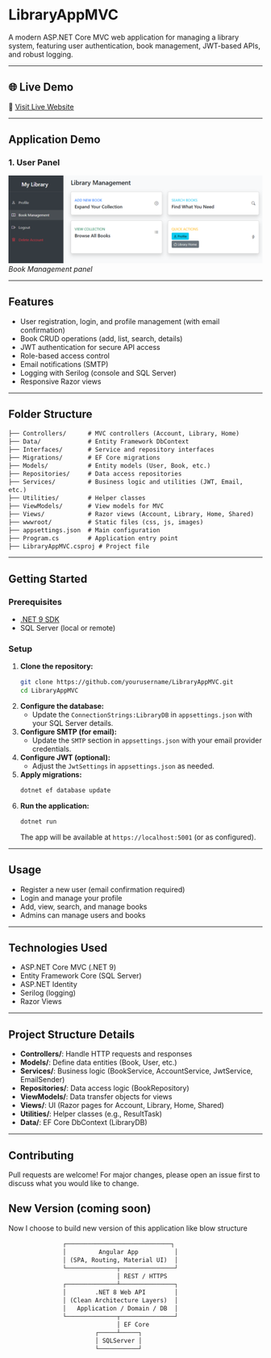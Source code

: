 # LibraryAppMVC

A modern ASP.NET Core MVC web application for managing a library system, featuring user authentication, book management, JWT-based APIs, and robust logging.

---

## 🌐 Live Demo

🔗 [Visit Live Website](http://rezatajari-001-site1.qtempurl.com/)

---

## Application Demo  
### 1. User Panel
![Initial Setup](https://github.com/rezatajari/LibraryAppMVC/blob/master/Demo.png)  
*Book Management panel*

---

## Features

- User registration, login, and profile management (with email confirmation)
- Book CRUD operations (add, list, search, details)
- JWT authentication for secure API access
- Role-based access control
- Email notifications (SMTP)
- Logging with Serilog (console and SQL Server)
- Responsive Razor views

---

## Folder Structure

```
├── Controllers/      # MVC controllers (Account, Library, Home)
├── Data/             # Entity Framework DbContext
├── Interfaces/       # Service and repository interfaces
├── Migrations/       # EF Core migrations
├── Models/           # Entity models (User, Book, etc.)
├── Repositories/     # Data access repositories
├── Services/         # Business logic and utilities (JWT, Email, etc.)
├── Utilities/        # Helper classes
├── ViewModels/       # View models for MVC
├── Views/            # Razor views (Account, Library, Home, Shared)
├── wwwroot/          # Static files (css, js, images)
├── appsettings.json  # Main configuration
├── Program.cs        # Application entry point
├── LibraryAppMVC.csproj # Project file
```

---

## Getting Started

### Prerequisites
- [.NET 9 SDK](https://dotnet.microsoft.com/en-us/download/dotnet/9.0)
- SQL Server (local or remote)

### Setup
1. **Clone the repository:**
   ```bash
   git clone https://github.com/yourusername/LibraryAppMVC.git
   cd LibraryAppMVC
   ```
2. **Configure the database:**
   - Update the `ConnectionStrings:LibraryDB` in `appsettings.json` with your SQL Server details.
3. **Configure SMTP (for email):**
   - Update the `SMTP` section in `appsettings.json` with your email provider credentials.
4. **Configure JWT (optional):**
   - Adjust the `JwtSettings` in `appsettings.json` as needed.
5. **Apply migrations:**
   ```bash
   dotnet ef database update
   ```
6. **Run the application:**
   ```bash
   dotnet run
   ```
   The app will be available at `https://localhost:5001` (or as configured).

---

## Usage
- Register a new user (email confirmation required)
- Login and manage your profile
- Add, view, search, and manage books
- Admins can manage users and books

---

## Technologies Used
- ASP.NET Core MVC (.NET 9)
- Entity Framework Core (SQL Server)
- ASP.NET Identity
- Serilog (logging)
- Razor Views

---

## Project Structure Details
- **Controllers/**: Handle HTTP requests and responses
- **Models/**: Define data entities (Book, User, etc.)
- **Services/**: Business logic (BookService, AccountService, JwtService, EmailSender)
- **Repositories/**: Data access logic (BookRepository)
- **ViewModels/**: Data transfer objects for views
- **Views/**: UI (Razor pages for Account, Library, Home, Shared)
- **Utilities/**: Helper classes (e.g., ResultTask)
- **Data/**: EF Core DbContext (LibraryDB)

---

## Contributing
Pull requests are welcome! For major changes, please open an issue first to discuss what you would like to change.

## New Version (coming soon)
Now I choose to build new version of this application like blow structure

                   ┌─────────────────────────────┐
                   │         Angular App          │
                   │ (SPA, Routing, Material UI)  │
                   └──────────────┬───────────────┘
                                  │ REST / HTTPS
                   ┌──────────────┴───────────────┐
                   │        .NET 8 Web API        │
                   │ (Clean Architecture Layers)  │
                   │   Application / Domain / DB  │
                   └──────────────┬───────────────┘
                                  │ EF Core
                            ┌─────┴─────┐
                            │ SQLServer │
                            └───────────┘

